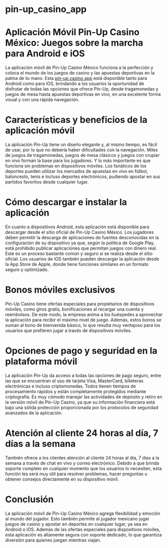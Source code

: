 # pin-up_casino_app
# Aplicación Móvil Pin-Up Casino México: Juegos sobre la marcha para Android e iOS

La aplicación móvil de Pin-Up Casino México funciona a la perfección y coloca el mundo de los juegos de casino y las apuestas deportivas en la palma de tu mano. Esta [pin-up casino app](https://pinupcasino-mexico.mx/app-movil-android-iphone/) está disponible tanto para Android como para iOS, brindando a los usuarios la oportunidad de disfrutar de todas las opciones que ofrece Pin-Up, desde tragamonedas y juegos de mesa hasta apuestas deportivas en vivo, en una excelente forma visual y con una rápida navegación.

# Características y beneficios de la aplicación móvil

La aplicación Pin-Up tiene un diseño elegante y, al mismo tiempo, es fácil de usar, por lo que no debería haber dificultades con la navegación. Miles de juegos de tragamonedas, juegos de mesa clásicos y juegos con crupier en vivo forman la base para los jugadores. Y lo más importante es que funciona sin problemas en dispositivos móviles. Los fanáticos de los deportes pueden utilizar los mercados de apuestas en vivo en fútbol, baloncesto, tenis e incluso deportes electrónicos, pudiendo apostar en sus partidos favoritos desde cualquier lugar.

# Cómo descargar e instalar la aplicación

En cuanto a dispositivos Android, esta aplicación está disponible para descargar desde el sitio oficial de Pin-Up Casino México. Los jugadores deben permitir la descarga de aplicaciones de fuentes desconocidas en la configuración de su dispositivo ya que, según la política de Google Play, está prohibido publicar aplicaciones que permitan juegos con dinero real. Este es un proceso bastante común y seguro si se realiza desde el sitio oficial. Los usuarios de iOS también pueden descargar la aplicación desde la App Store de Apple, donde tiene funciones similares en un formato seguro y optimizado.

# Bonos móviles exclusivos


Pin-Up Casino tiene ofertas especiales para propietarios de dispositivos móviles, como giros gratis, bonificaciones al recargar una cuenta y reembolsos. De este modo, la empresa anima a los huéspedes a aprovechar la aplicación para recibir el máximo nivel de juego. Además, estos bonos se suman al bono de bienvenida básico, lo que resulta muy ventajoso para los usuarios que prefieren jugar a través de dispositivos móviles.

# Opciones de pago y seguridad en la plataforma móvil

La aplicación Pin-Up da acceso a todas las opciones de pago seguro, entre las que se encuentran el uso de tarjeta Visa, MasterCard, billeteras electrónicas e incluso criptomonedas. Todos tienen tiempos de procesamiento rápidos y están completamente protegidos mediante criptografía. Es muy cómodo manejar las actividades de depósito y retiro en la versión móvil de Pin-Up Casino, ya que su información financiera está bajo una sólida protección proporcionada por los protocolos de seguridad avanzados de la aplicación.

# Atención al cliente 24 horas al día, 7 días a la semana

También ofrece a los clientes atención al cliente 24 horas al día, 7 días a la semana a través de chat en vivo y correo electrónico. Debido a que brinda soporte completo en cualquier momento que los usuarios lo necesiten, esta función les será muy útil para resolver problemas, hacer preguntas u obtener consejos directamente en su dispositivo móvil.

# Conclusión

La aplicación móvil de Pin-Up Casino México agrega flexibilidad y emoción al mundo del jugador. Esto también permite al jugador mexicano jugar juegos de casino y apostar en deportes en cualquier lugar, ya sea en Android o iOS. Además de las ofertas especiales para dispositivos móviles, esta aplicación es altamente segura con soporte dedicado, lo que garantiza diversión para quienes juegan mientras viajan.
